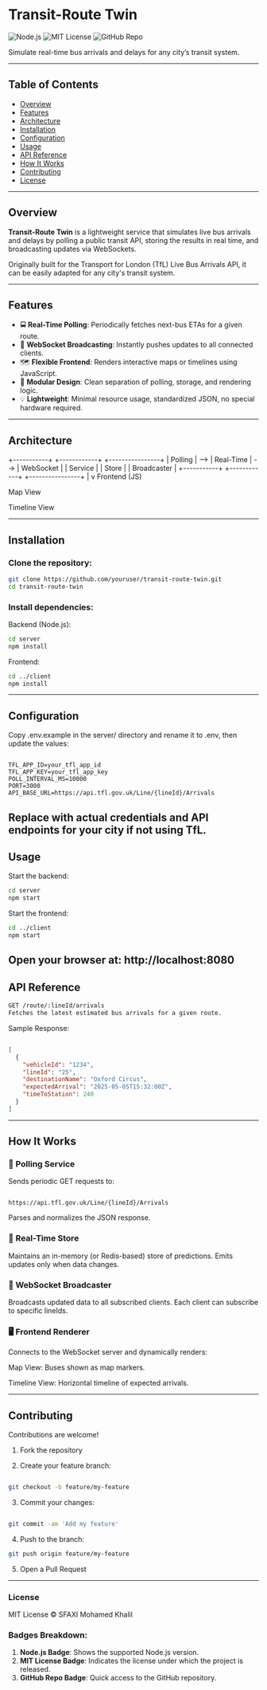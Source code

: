 # Transit-Route Twin

![Node.js](https://img.shields.io/badge/Node.js-12.x-brightgreen)
![MIT License](https://img.shields.io/badge/License-MIT-blue)
![GitHub Repo](https://img.shields.io/badge/Repo-GitHub-blue)

Simulate real-time bus arrivals and delays for any city’s transit system.

---

## Table of Contents

- [Overview](#overview)
- [Features](#features)
- [Architecture](#architecture)
- [Installation](#installation)
- [Configuration](#configuration)
- [Usage](#usage)
- [API Reference](#api-reference)
- [How It Works](#how-it-works)
- [Contributing](#contributing)
- [License](#license)

---

## Overview

**Transit-Route Twin** is a lightweight service that simulates live bus arrivals and delays by polling a public transit API, storing the results in real time, and broadcasting updates via WebSockets.

Originally built for the Transport for London (TfL) Live Bus Arrivals API, it can be easily adapted for any city's transit system.

---

## Features

- 🚍 **Real-Time Polling**: Periodically fetches next-bus ETAs for a given route.
- 📡 **WebSocket Broadcasting**: Instantly pushes updates to all connected clients.
- 🗺️ **Flexible Frontend**: Renders interactive maps or timelines using JavaScript.
- 🧩 **Modular Design**: Clean separation of polling, storage, and rendering logic.
- 💡 **Lightweight**: Minimal resource usage, standardized JSON, no special hardware required.

---

## Architecture

+-----------+ +------------+ +----------------+
| Polling | --> | Real-Time | --> | WebSocket |
| Service | | Store | | Broadcaster |
+-----------+ +------------+ +----------------+
|
v
Frontend (JS)

Map View

Timeline View



---

## Installation

### Clone the repository:

```bash
git clone https://github.com/youruser/transit-route-twin.git
cd transit-route-twin
```

### Install dependencies:

Backend (Node.js):
```bash
cd server
npm install
```
Frontend:
```bash
cd ../client
npm install
```
---
## Configuration
Copy .env.example in the server/ directory and rename it to .env, then update the values:

```env

TFL_APP_ID=your_tfl_app_id
TFL_APP_KEY=your_tfl_app_key
POLL_INTERVAL_MS=10000
PORT=3000
API_BASE_URL=https://api.tfl.gov.uk/Line/{lineId}/Arrivals
```
Replace with actual credentials and API endpoints for your city if not using TfL.
---
## Usage
Start the backend:
```bash
cd server
npm start
```
Start the frontend:
```bash
cd ../client
npm start
```
Open your browser at: http://localhost:8080
---
## API Reference
```bash
GET /route/:lineId/arrivals
Fetches the latest estimated bus arrivals for a given route.
```
Sample Response:
```json

[
  {
    "vehicleId": "1234",
    "lineId": "25",
    "destinationName": "Oxford Circus",
    "expectedArrival": "2025-05-05T15:32:00Z",
    "timeToStation": 240
  }
]
```
---
## How It Works
### 🔁 Polling Service
Sends periodic GET requests to:

```arduino

https://api.tfl.gov.uk/Line/{lineId}/Arrivals
```
Parses and normalizes the JSON response.
### 🧠 Real-Time Store
Maintains an in-memory (or Redis-based) store of predictions. Emits updates only when data changes.

### 📢 WebSocket Broadcaster
Broadcasts updated data to all subscribed clients. Each client can subscribe to specific lineIds.

### 🖥️ Frontend Renderer
Connects to the WebSocket server and dynamically renders:

Map View: Buses shown as map markers.

Timeline View: Horizontal timeline of expected arrivals.

---
## Contributing
Contributions are welcome!

1. Fork the repository

2. Create your feature branch:

```bash

git checkout -b feature/my-feature
```
3. Commit your changes:

```bash

git commit -am 'Add my feature'
```
4. Push to the branch:
```bash
git push origin feature/my-feature
```
5. Open a Pull Request

---
### License
MIT License © SFAXI Mohamed Khalil

### Badges Breakdown:
1. **Node.js Badge**: Shows the supported Node.js version.
2. **MIT License Badge**: Indicates the license under which the project is released.
3. **GitHub Repo Badge**: Quick access to the GitHub repository.
